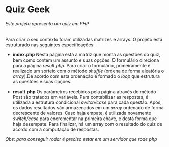 # Quiz Geek
###### _Este projeto apresenta um quiz em PHP_



Para criar o seu contexto foram utilizadas matrizes e arrays. O projeto está estruturado nas seguintes especificações:

- **index.php**
    Nesta página está a matriz que monta as questões do quiz, bem como contém um assunto e suas opções. O formulário direciona para a página _result.php_. Para criar o formulário, primeiramente é realizado um sorteio com o método _shuffle_ (ordena de forma aleatória o _array_).De acordo com esta ordenação é formado o _loop_ que estrutura as questões e suas opções.

- **result.php**
    Os parâmetros recebidos pela página através do método Post são tratados em variáveis. Para contabilizar as respostas, é utilizada a estrutura condicional _switch/case_ para cada questão. Após, os dados resultados são armazenados em um _array_ ordenado de forma decrescente de valores. Caso haja empate, é utilizada novamente _switch/case_ para encrementar na primeira chave, e desta forma que haja desempate. Para finalizar, há um array com o resultado do quiz de acordo com a computação de respostas.


_Obs: para conseguir rodar é preciso estar em um servidor que rode php_


